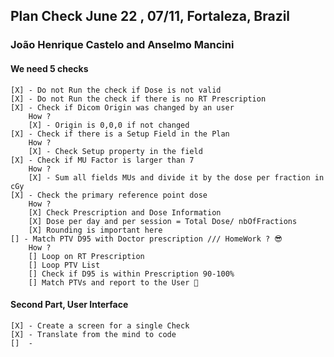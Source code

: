 ﻿## Plan Check June 22 , 07/11, Fortaleza, Brazil 

### João Henrique Castelo and Anselmo Mancini 

#### We need 5 checks

	[X]	- Do not Run the check if Dose is not valid
	[X] - Do not Run the check if there is no RT Prescription
	[X] - Check if Dicom Origin was changed by an user
		How ? 
		[X] - Origin is 0,0,0 if not changed
	[X] - Check if there is a Setup Field in the Plan
		How ?
		[X] - Check Setup property in the field
	[X] - Check if MU Factor is larger than 7
		How ?
		[X] - Sum all fields MUs and divide it by the dose per fraction in cGy
	[X] - Check the primary reference point dose 
		How ?
		[X] Check Prescription and Dose Information
		[X] Dose per day and per session = Total Dose/ nbOfFractions
		[X] Rounding is important here
	[] - Match PTV D95 with Doctor prescription /// HomeWork ? 😎
		How ?
		[] Loop on RT Prescription
		[] Loop PTV List
		[] Check if D95 is within Prescription 90-100% 
		[] Match PTVs and report to the User 🚀

#### Second Part, User Interface 
	[X] - Create a screen for a single Check
	[X] - Translate from the mind to code 
	[]	- 		
